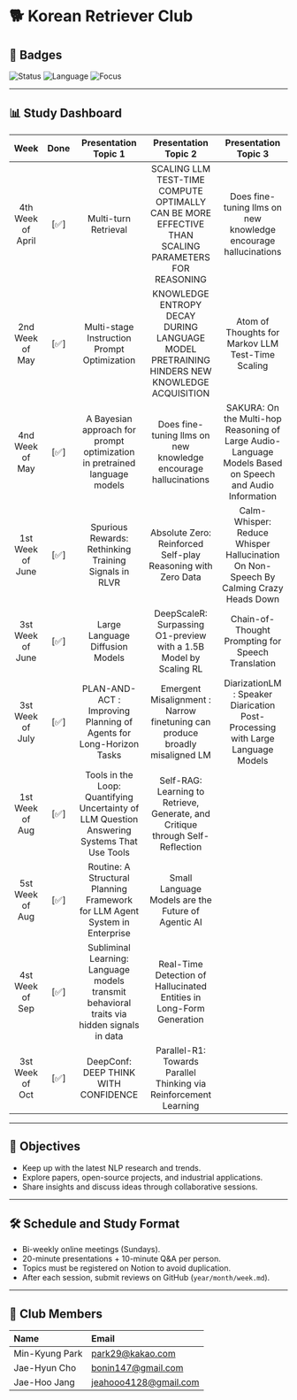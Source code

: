 # 🐕 Korean Retriever Club

## 📛 Badges

![Status](https://img.shields.io/badge/status-active-brightgreen)
![Language](https://img.shields.io/badge/language-Korean-blue)
![Focus](https://img.shields.io/badge/focus-NLP-purple)

---

## 📊 Study Dashboard

| Week | Done | Presentation Topic 1 | Presentation Topic 2 | Presentation Topic 3 |
|:---:|:---:|:---:|:---:|:---:|
| 4th Week of April | [✅] | Multi-turn Retrieval | SCALING LLM TEST-TIME COMPUTE OPTIMALLY CAN BE MORE EFFECTIVE THAN SCALING PARAMETERS FOR REASONING | Does fine-tuning llms on new knowledge encourage hallucinations |
| 2nd Week of May | [✅] | Multi-stage Instruction Prompt Optimization | KNOWLEDGE ENTROPY DECAY DURING LANGUAGE MODEL  PRETRAINING HINDERS NEW KNOWLEDGE ACQUISITION | Atom of Thoughts for Markov LLM Test-Time Scaling |
| 4nd Week of May | [✅] | A Bayesian approach for prompt optimization in pretrained language models | Does fine-tuning llms on new knowledge encourage hallucinations | SAKURA: On the Multi-hop Reasoning of Large Audio-Language Models Based on Speech and Audio Information |
| 1st Week of June | [✅] | Spurious Rewards: Rethinking Training Signals in RLVR | Absolute Zero: Reinforced Self-play Reasoning with Zero Data | Calm-Whisper: Reduce Whisper Hallucination On Non-Speech By Calming Crazy Heads Down |
| 3st Week of June | [✅] | Large Language Diffusion Models | DeepScaleR: Surpassing O1-preview with a 1.5B Model by Scaling RL | Chain-of-Thought Prompting for Speech Translation |
| 3st Week of July | [✅] | PLAN-AND-ACT : Improving Planning of Agents for Long-Horizon Tasks | Emergent Misalignment : Narrow finetuning can produce broadly misaligned LM | DiarizationLM : Speaker Diarication Post-Processing with Large Language Models |
| 1st Week of Aug | [✅] | Tools in the Loop: Quantifying Uncertainty of LLM Question Answering Systems That Use Tools | Self-RAG: Learning to Retrieve, Generate, and Critique through Self-Reflection |  |
| 5st Week of Aug | [✅] | Routine: A Structural Planning Framework for LLM Agent System in Enterprise | Small Language Models are the Future of Agentic AI |  |
| 4st Week of Sep | [✅] | Subliminal Learning: Language models transmit behavioral traits via hidden signals in data | Real-Time Detection of Hallucinated Entities in Long-Form Generation |  |
| 3st Week of Oct | [✅] | DeepConf: DEEP THINK WITH CONFIDENCE | Parallel-R1: Towards Parallel Thinking via Reinforcement Learning |  |

---

## 🎯 Objectives

- Keep up with the latest NLP research and trends.
- Explore papers, open-source projects, and industrial applications.
- Share insights and discuss ideas through collaborative sessions.

---

## 🛠️ Schedule and Study Format

- Bi-weekly online meetings (Sundays).
- 20-minute presentations + 10-minute Q&A per person.
- Topics must be registered on Notion to avoid duplication.
- After each session, submit reviews on GitHub (`year/month/week.md`).

---

## 👥 Club Members

| Name | Email |
|:---|:---|
| Min-Kyung Park | park29@kakao.com |
| Jae-Hyun Cho | bonin147@gmail.com |
| Jae-Hoo Jang | jeahooo4128@gmail.com |
